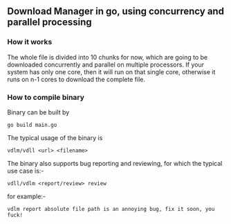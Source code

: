 ## Download Manager in go, using concurrency and parallel processing

### How it works
The whole file is divided into 10 chunks for now, which are going to be downloaded concurrently and parallel on multiple processors. If your system has only one core, then it will run on that single core, otherwise it runs on n-1 cores to download the complete file.

### How to compile binary
Binary can be built by 
```
go build main.go
```
The typical usage of the binary is
```
vdlm/vdll <url> <filename>
```
The binary also supports bug reporting and reviewing, for which the typical use case is:-
```
vdll/vdlm <report/review> review
```
for example:-
```
vdlm report absolute file path is an annoying bug, fix it soon, you fuck!
```
